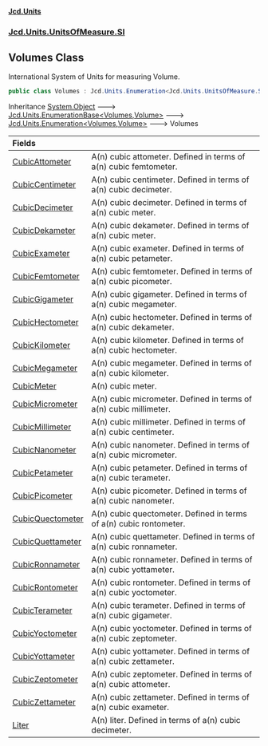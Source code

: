 #### [Jcd.Units](index.md 'index')
### [Jcd.Units.UnitsOfMeasure.SI](Jcd.Units.UnitsOfMeasure.SI.md 'Jcd.Units.UnitsOfMeasure.SI')

## Volumes Class

International System of Units for measuring Volume.

```csharp
public class Volumes : Jcd.Units.Enumeration<Jcd.Units.UnitsOfMeasure.SI.Volumes, Jcd.Units.UnitTypes.Volume>
```

Inheritance [System.Object](https://docs.microsoft.com/en-us/dotnet/api/System.Object 'System.Object') &#129106; [Jcd.Units.EnumerationBase&lt;](Jcd.Units.EnumerationBase_TEnumeration,T_.md 'Jcd.Units.EnumerationBase<TEnumeration,T>')[Volumes](Jcd.Units.UnitsOfMeasure.SI.Volumes.md 'Jcd.Units.UnitsOfMeasure.SI.Volumes')[,](Jcd.Units.EnumerationBase_TEnumeration,T_.md 'Jcd.Units.EnumerationBase<TEnumeration,T>')[Volume](Jcd.Units.UnitTypes.Volume.md 'Jcd.Units.UnitTypes.Volume')[&gt;](Jcd.Units.EnumerationBase_TEnumeration,T_.md 'Jcd.Units.EnumerationBase<TEnumeration,T>') &#129106; [Jcd.Units.Enumeration&lt;](Jcd.Units.Enumeration_TEnumeration,T_.md 'Jcd.Units.Enumeration<TEnumeration,T>')[Volumes](Jcd.Units.UnitsOfMeasure.SI.Volumes.md 'Jcd.Units.UnitsOfMeasure.SI.Volumes')[,](Jcd.Units.Enumeration_TEnumeration,T_.md 'Jcd.Units.Enumeration<TEnumeration,T>')[Volume](Jcd.Units.UnitTypes.Volume.md 'Jcd.Units.UnitTypes.Volume')[&gt;](Jcd.Units.Enumeration_TEnumeration,T_.md 'Jcd.Units.Enumeration<TEnumeration,T>') &#129106; Volumes

| Fields | |
| :--- | :--- |
| [CubicAttometer](Jcd.Units.UnitsOfMeasure.SI.Volumes.CubicAttometer.md 'Jcd.Units.UnitsOfMeasure.SI.Volumes.CubicAttometer') | A(n) cubic attometer. Defined in terms of a(n) cubic femtometer. |
| [CubicCentimeter](Jcd.Units.UnitsOfMeasure.SI.Volumes.CubicCentimeter.md 'Jcd.Units.UnitsOfMeasure.SI.Volumes.CubicCentimeter') | A(n) cubic centimeter. Defined in terms of a(n) cubic decimeter. |
| [CubicDecimeter](Jcd.Units.UnitsOfMeasure.SI.Volumes.CubicDecimeter.md 'Jcd.Units.UnitsOfMeasure.SI.Volumes.CubicDecimeter') | A(n) cubic decimeter. Defined in terms of a(n) cubic meter. |
| [CubicDekameter](Jcd.Units.UnitsOfMeasure.SI.Volumes.CubicDekameter.md 'Jcd.Units.UnitsOfMeasure.SI.Volumes.CubicDekameter') | A(n) cubic dekameter. Defined in terms of a(n) cubic meter. |
| [CubicExameter](Jcd.Units.UnitsOfMeasure.SI.Volumes.CubicExameter.md 'Jcd.Units.UnitsOfMeasure.SI.Volumes.CubicExameter') | A(n) cubic exameter. Defined in terms of a(n) cubic petameter. |
| [CubicFemtometer](Jcd.Units.UnitsOfMeasure.SI.Volumes.CubicFemtometer.md 'Jcd.Units.UnitsOfMeasure.SI.Volumes.CubicFemtometer') | A(n) cubic femtometer. Defined in terms of a(n) cubic picometer. |
| [CubicGigameter](Jcd.Units.UnitsOfMeasure.SI.Volumes.CubicGigameter.md 'Jcd.Units.UnitsOfMeasure.SI.Volumes.CubicGigameter') | A(n) cubic gigameter. Defined in terms of a(n) cubic megameter. |
| [CubicHectometer](Jcd.Units.UnitsOfMeasure.SI.Volumes.CubicHectometer.md 'Jcd.Units.UnitsOfMeasure.SI.Volumes.CubicHectometer') | A(n) cubic hectometer. Defined in terms of a(n) cubic dekameter. |
| [CubicKilometer](Jcd.Units.UnitsOfMeasure.SI.Volumes.CubicKilometer.md 'Jcd.Units.UnitsOfMeasure.SI.Volumes.CubicKilometer') | A(n) cubic kilometer. Defined in terms of a(n) cubic hectometer. |
| [CubicMegameter](Jcd.Units.UnitsOfMeasure.SI.Volumes.CubicMegameter.md 'Jcd.Units.UnitsOfMeasure.SI.Volumes.CubicMegameter') | A(n) cubic megameter. Defined in terms of a(n) cubic kilometer. |
| [CubicMeter](Jcd.Units.UnitsOfMeasure.SI.Volumes.CubicMeter.md 'Jcd.Units.UnitsOfMeasure.SI.Volumes.CubicMeter') | A(n) cubic meter. |
| [CubicMicrometer](Jcd.Units.UnitsOfMeasure.SI.Volumes.CubicMicrometer.md 'Jcd.Units.UnitsOfMeasure.SI.Volumes.CubicMicrometer') | A(n) cubic micrometer. Defined in terms of a(n) cubic millimeter. |
| [CubicMillimeter](Jcd.Units.UnitsOfMeasure.SI.Volumes.CubicMillimeter.md 'Jcd.Units.UnitsOfMeasure.SI.Volumes.CubicMillimeter') | A(n) cubic millimeter. Defined in terms of a(n) cubic centimeter. |
| [CubicNanometer](Jcd.Units.UnitsOfMeasure.SI.Volumes.CubicNanometer.md 'Jcd.Units.UnitsOfMeasure.SI.Volumes.CubicNanometer') | A(n) cubic nanometer. Defined in terms of a(n) cubic micrometer. |
| [CubicPetameter](Jcd.Units.UnitsOfMeasure.SI.Volumes.CubicPetameter.md 'Jcd.Units.UnitsOfMeasure.SI.Volumes.CubicPetameter') | A(n) cubic petameter. Defined in terms of a(n) cubic terameter. |
| [CubicPicometer](Jcd.Units.UnitsOfMeasure.SI.Volumes.CubicPicometer.md 'Jcd.Units.UnitsOfMeasure.SI.Volumes.CubicPicometer') | A(n) cubic picometer. Defined in terms of a(n) cubic nanometer. |
| [CubicQuectometer](Jcd.Units.UnitsOfMeasure.SI.Volumes.CubicQuectometer.md 'Jcd.Units.UnitsOfMeasure.SI.Volumes.CubicQuectometer') | A(n) cubic quectometer. Defined in terms of a(n) cubic rontometer. |
| [CubicQuettameter](Jcd.Units.UnitsOfMeasure.SI.Volumes.CubicQuettameter.md 'Jcd.Units.UnitsOfMeasure.SI.Volumes.CubicQuettameter') | A(n) cubic quettameter. Defined in terms of a(n) cubic ronnameter. |
| [CubicRonnameter](Jcd.Units.UnitsOfMeasure.SI.Volumes.CubicRonnameter.md 'Jcd.Units.UnitsOfMeasure.SI.Volumes.CubicRonnameter') | A(n) cubic ronnameter. Defined in terms of a(n) cubic yottameter. |
| [CubicRontometer](Jcd.Units.UnitsOfMeasure.SI.Volumes.CubicRontometer.md 'Jcd.Units.UnitsOfMeasure.SI.Volumes.CubicRontometer') | A(n) cubic rontometer. Defined in terms of a(n) cubic yoctometer. |
| [CubicTerameter](Jcd.Units.UnitsOfMeasure.SI.Volumes.CubicTerameter.md 'Jcd.Units.UnitsOfMeasure.SI.Volumes.CubicTerameter') | A(n) cubic terameter. Defined in terms of a(n) cubic gigameter. |
| [CubicYoctometer](Jcd.Units.UnitsOfMeasure.SI.Volumes.CubicYoctometer.md 'Jcd.Units.UnitsOfMeasure.SI.Volumes.CubicYoctometer') | A(n) cubic yoctometer. Defined in terms of a(n) cubic zeptometer. |
| [CubicYottameter](Jcd.Units.UnitsOfMeasure.SI.Volumes.CubicYottameter.md 'Jcd.Units.UnitsOfMeasure.SI.Volumes.CubicYottameter') | A(n) cubic yottameter. Defined in terms of a(n) cubic zettameter. |
| [CubicZeptometer](Jcd.Units.UnitsOfMeasure.SI.Volumes.CubicZeptometer.md 'Jcd.Units.UnitsOfMeasure.SI.Volumes.CubicZeptometer') | A(n) cubic zeptometer. Defined in terms of a(n) cubic attometer. |
| [CubicZettameter](Jcd.Units.UnitsOfMeasure.SI.Volumes.CubicZettameter.md 'Jcd.Units.UnitsOfMeasure.SI.Volumes.CubicZettameter') | A(n) cubic zettameter. Defined in terms of a(n) cubic exameter. |
| [Liter](Jcd.Units.UnitsOfMeasure.SI.Volumes.Liter.md 'Jcd.Units.UnitsOfMeasure.SI.Volumes.Liter') | A(n) liter. Defined in terms of a(n) cubic decimeter. |
